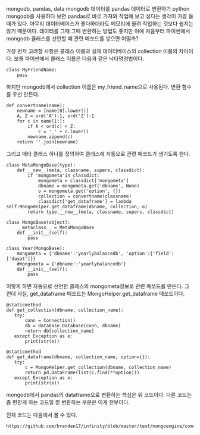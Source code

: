mongodb, pandas, data
mongodb 데이터를 pandas 데이터로 변환하기
python
mongodb를 사용하다 보면 pandas로 바로 가져와 작업해 보고 싶다는 생각이 가끔 들때가 있다.
아무리 데이터베이스가 좋다하더라도 메모리에 올려 작업하는 것보다 쉽지는 않기 때문이다.
데이터를 그때 그때 변환하는 방법도 좋지만 아예 처음부터 파이썬에서 mongodb 클래스를 선언할 때 관련 메쏘드를 넣으면 어떨까?

가장 먼저 고려할 사항은 클래스 이름과 실제 데이터베이스의 collection 이름의 차이이다. 보통 파이썬에서 클래스 이름은 다음과 같은 낙타명명법이다. 

    class MyFriendName:
        pass

하지만 mongodb에서 collection 이름은 my_friend_name으로 사용된다.
변환 함수를 우선 만든다.

    def convertname(name):
        newname = [name[0].lower()]
        A, Z = ord('A')-1, ord('Z')-1
        for c in name[1:]:
            if A < ord(c) < Z:
                c = '_' + c.lower()
            newname.append(c)
        return ''.join(newname)

그리고 메타 클래스 하나를 정의하여 클래스에 자동으로 관련 메쏘드가 생기도록 한다.


    class MetaMongoBase(type):
        def __new__(meta, classname, supers, classdict):
            if 'mongometa'in classdict:
                mongometa = classdict['mongometa']
                dbname = mongometa.get('dbname', None)
                o = mongometa.get('option', {})
                collection = convertname(classname)
                classdict['get_dataframe'] = lambda self:MongoHelper.get_dataframe(dbname, collection, o)
            return type.__new__(meta, classname, supers, classdict)

    class MongoBase(object):
        __metaclass__ = MetaMongoBase
        def __init__(self):
            pass

    class Year(MongoBase):
        mongometa = {'dbname':'yearlybalancedb', 'option':{'field':['dayat']}}
        #mongometa = {'dbname':'yearlybalancedb'}
        def __init__(self):
            pass

이렇게 하면 자동으로 선언한 클래스의 mongometa정보로 관련 메쏘드를 만든다.
그런데 사실, get_dataframe 메쏘드는 MongoHelper.get_dataframe 메쏘드이다.

    @staticmethod
    def get_collection(dbname, collection_name):
       try:
           conn = Connection()
           db = database.Database(conn, dbname)
           return db[collection_name]
       except Exception as e:
           print(str(e))

    @staticmethod
    def get_dataframe(dbname, collection_name, option={}):
       try:
           c = MongoHelper.get_collection(dbname, collection_name)
           return pd.DataFrame(list(c.find(**option)))
       except Exception as e:
           print(str(e))

mongodb에서 pandas의 dataframe으로 변환하는 핵심은 위 코드이다. 다른 코드는 좀 편한게 하는 코드일 뿐 변환하는 부분은 이게 전부이다.

전체 코드는 다음에서 볼 수 있다.

    https://github.com/brenden17/infinity/blob/master/test/mongoengine/common.py


